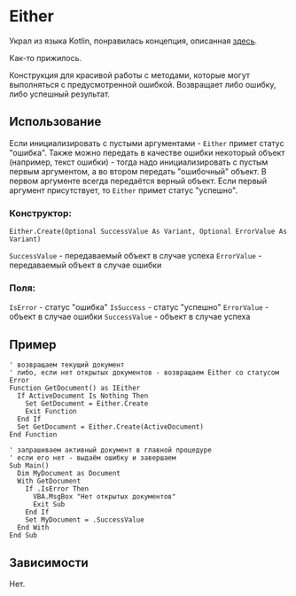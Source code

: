 # Either

Украл из языка Kotlin, понравилась концепция, описанная [здесь](https://habr.com/ru/company/piter/blog/589579/).

Как-то прижилось.

Конструкция для красивой работы с методами, которые могут выполняться с предусмотренной ошибкой. Возвращает либо ошибку, либо успешный результат.

## Использование

Если инициализировать с пустыми аргументами - `Either` примет статус "ошибка". Также можно передать в качестве ошибки некоторый объект (например, текст ошибки) - тогда надо инициализировать с пустым первым аргументом, а во втором передать "ошибочный" объект. В первом аргументе всегда передаётся верный объект. Если первый аргумент присутствует, то `Either` примет статус "успешно".

### Конструктор:
```VBA
Either.Create(Optional SuccessValue As Variant, Optional ErrorValue As Variant)
```

`SuccessValue`  - передаваемый объект в случае успеха
`ErrorValue`  - передаваемый объект в случае ошибки

### Поля:

`IsError` - статус "ошибка"
`IsSuccess` - статус "успешно"
`ErrorValue` - объект в случае ошибки
`SuccessValue` - объект в случае успеха

## Пример

```VBA
' возвращаем текущий документ
' либо, если нет открытых документов - возвращаем Either со статусом Error
Function GetDocument() as IEither
  If ActiveDocument Is Nothing Then
    Set GetDocument = Either.Create
    Exit Function
  End If
  Set GetDocument = Either.Create(ActiveDocument)
End Function

' запрашиваем активный документ в главной процедуре
' если его нет - выдаём ошибку и завершаем
Sub Main()
  Dim MyDocument as Document
  With GetDocument
    If .IsError Then
      VBA.MsgBox "Нет открытых документов"
      Exit Sub
    End If
    Set MyDocument = .SuccessValue
  End With
End Sub
```

## Зависимости

Нет.